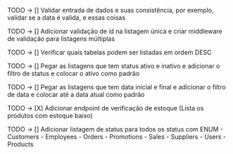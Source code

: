 TODO -> [] Validar entrada de dados e suas consistência, por exemplo, validar se a data é valida, e essas coisas

TODO -> [] Adicionar validação de id na listagem única e criar middleware de validação para listagens múltiplas

TODO -> [] Verificar quais tabelas podem ser listadas em ordem DESC

TODO -> [] Pegar as listagens que tem status ativo e inativo e adicionar o filtro de status e colocar o ativo como padrão

TODO -> [] Pegar as listagens que tem data inicial e final e adicionar o filtro de data e colocar até a data atual como padrão

TODO -> [X] Adicionar endpoint de verificação de estoque (Lista os produtos com estoque baixo)

TODO -> [] Adicionar listagem de status para todos os status com ENUM
        - Customers
        - Employees
        - Orders
        - Promotions
        - Sales
        - Suppliers
        - Users
        - Products
